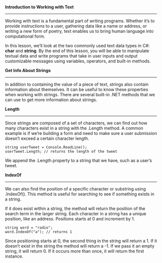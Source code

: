 **Introduction to Working with Text**
***
Working with text is a fundamental part of writing programs. Whether it’s to provide instructions to a user, gathering data like a name or address, or writing a new form of poetry, text enables us to bring human language into computational form.

In this lesson, we’ll look at the two commonly used text data types in C#: **char** and **string**. By the end of this lesson, you will be able to manipulate textual data and write programs that take in user inputs and output customizable messages using variables, operators, and built-in methods.


**Get Info About Strings**
****
In addition to containing the value of a piece of text, strings also contain information about themselves. It can be useful to know these properties when working with strings. There are several built-in .NET methods that we can use to get more information about strings.

**Length**
***
Since strings are composed of a set of characters, we can find out how many characters exist in a string with the .Length method. A common example is if we’re building a form and need to make sure a user submission doesn’t exceed a certain character length.
```
string userTweet = Console.ReadLine();
userTweet.Length; // returns the length of the tweet
```


We append the .Length property to a string that we have, such as a user’s tweet.

**IndexOf**
***
We can also find the position of a specific character or substring using .IndexOf(). This method is useful for searching to see if something exists in a string.

If it does exist within a string, the method will return the position of the search term in the larger string. Each character in a string has a unique position, like an address. Positions starts at 0 and increment by 1.
```
string word = "radio";
word.IndexOf("a"); // returns 1
```


Since positioning starts at 0, the second thing in the string will return a 1. If it doesn’t exist in the string the method will return a -1. If we pass it an empty string, it will return 0. If it occurs more than once, it will return the first instance.
